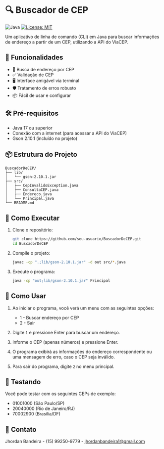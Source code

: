 # 🔍 Buscador de CEP

![Java](https://img.shields.io/badge/Java-17%2B-orange)
[![License: MIT](https://img.shields.io/badge/License-MIT-yellow.svg)](https://opensource.org/licenses/MIT)

Um aplicativo de linha de comando (CLI) em Java para buscar informações de endereço a partir de um CEP, utilizando a API do ViaCEP.

## 🚀 Funcionalidades

- 🔎 Busca de endereço por CEP
- ✅ Validação de CEP
- 🖥️ Interface amigável via terminal
- 🛡️ Tratamento de erros robusto
- 📦 Fácil de usar e configurar

## 🛠️ Pré-requisitos

- Java 17 ou superior
- Conexão com a internet (para acessar a API do ViaCEP)
- Gson 2.10.1 (incluído no projeto)

## 📦 Estrutura do Projeto

```
BuscadorDeCEP/
├── lib/
│   └── gson-2.10.1.jar
├── src/
│   ├── CepInvalidoException.java
│   ├── ConsultaCEP.java
│   ├── Endereco.java
│   └── Principal.java
└── README.md
```

## 🚀 Como Executar

1. Clone o repositório:
   ```bash
   git clone https://github.com/seu-usuario/BuscadorDeCEP.git
   cd BuscadorDeCEP
   ```

2. Compile o projeto:
   ```bash
   javac -cp ".;lib/gson-2.10.1.jar" -d out src/*.java
   ```

3. Execute o programa:
   ```bash
   java -cp "out;lib/gson-2.10.1.jar" Principal
   ```

## 🎯 Como Usar

1. Ao iniciar o programa, você verá um menu com as seguintes opções:
   - 1 - Buscar endereço por CEP
   - 2 - Sair

2. Digite `1` e pressione Enter para buscar um endereço.

3. Informe o CEP (apenas números) e pressione Enter.

4. O programa exibirá as informações do endereço correspondente ou uma mensagem de erro, caso o CEP seja inválido.

5. Para sair do programa, digite `2` no menu principal.

## 🧪 Testando

Você pode testar com os seguintes CEPs de exemplo:
- 01001000 (São Paulo/SP)
- 20040000 (Rio de Janeiro/RJ)
- 70002900 (Brasília/DF)


## 📧 Contato

Jhordan Bandeira - (15) 99250-9779 - jhordanbandeira1@gmail.com

